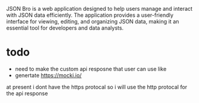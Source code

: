 JSON Bro is a web application designed to help users manage and interact with JSON data efficiently. The application provides a user-friendly interface for viewing, editing, and organizing JSON data, making it an essential tool for developers and data analysts.


# todo 
- need to make the custom api resposne that user can use like 
- genertate https://mocki.io/

at present i dont have the https protocal so i will use the http protocal for the api response